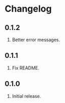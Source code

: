 # Changelog

## 0.1.2

1. Better error messages.

## 0.1.1

1. Fix README.

## 0.1.0

1. Initial release.